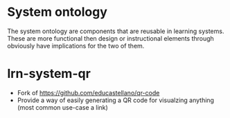 # System ontology
The system ontology are components that are reusable in learning systems. These are more functional then design or instructional elements through obviously have implications for the two of them.

# lrn-system-qr
- Fork of https://github.com/educastellano/qr-code
- Provide a way of easily generating a QR code for visualzing anything (most common use-case a link)

